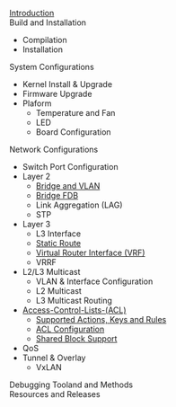 [Introduction](introduction)  
Build and Installation  
- Compilation  
- Installation  

System Configurations  
- Kernel Install & Upgrade  
- Firmware Upgrade  
- Plaform  
  - Temperature and Fan  
  - LED
  - Board Configuration

Network Configurations
- Switch Port Configuration  
- Layer 2  
  - [Bridge and VLAN](bridge-and-vlan)
  - [Bridge FDB](bridge-fdb)
  - Link Aggregation (LAG)
  - STP  
- Layer 3 
  - L3 Interface
  - [Static Route](static-route)
  - [Virtual Router Interface (VRF)](virtual-router-interface-(vrf))
  - VRRF  
- L2/L3 Multicast  
  - VLAN & Interface Configuration
  - L2 Multicast
  - L3 Multicast Routing 
- [Access-Control-Lists-(ACL)](Access-Control-Lists-(ACL))
  - [Supported Actions, Keys and Rules](supported-actions,-keys-and-rules)
  - [ACL Configuration](acl-configuration)
  - [Shared Block Support](shared-block-support)
- QoS 
- Tunnel & Overlay
  - VxLAN  

Debugging Tooland and Methods  
Resources and Releases  
